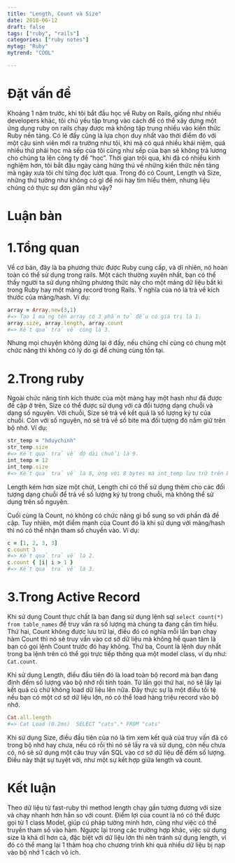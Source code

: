 ```yaml
---
title: "Length, Count và Size"
date: 2018-06-12
draft: false
tags: ["ruby", "rails"]
categories: ["ruby notes"]
mytag: "Ruby"
mytrend: "COOL"

---
```


# Đặt vấn đề

Khoảng 1 năm trước, khi tôi bắt đầu học về Ruby on Rails, giống như nhiều developers khác, tôi chủ yếu tập trung vào cách để có thể xây dựng một ứng dụng ruby on rails chạy được mà không tập trung nhiều vào kiến thức Ruby nền tảng. Có lẽ đấy cũng là lựa chọn duy nhất vào thời điểm đó với một cậu sinh viên mới ra trường như tôi, khi mà có quá nhiều khái niệm, quá nhiều thứ phải học mà sếp của tôi cũng như sếp của bạn sẽ không trả lương cho chúng ta lên công ty để “học”.
Thời gian trôi qua, khi đã có nhiều kinh nghiệm hơn, tôi bắt đầu ngày càng hứng thú về những kiến thức nền tảng mà ngày xưa tôi chỉ từng đọc lướt qua. Trong đó có Count, Length và Size, những thứ tưởng như không có gì để nói hay tìm hiểu thêm, nhưng liệu chúng có thực sự đơn giản như vậy?

# Luận bàn

# 1.Tổng quan

Về cơ bản, đây là ba phương thức được Ruby cung cấp, và dĩ nhiên, nó hoàn toàn có thể sử dụng trong rails. Một cách thường xuyên nhất, bạn có thể thấy người ta sử dụng những phương thức này cho một mảng dữ liệu bất kì trong Ruby hay một mảng record trong Rails. Ý nghĩa của nó là trả về kích thước của mảng/hash. Ví dụ:

```ruby
array = Array.new(3,1)
#=> Tạo 1 mảng tên array có 3 phần tử đều có giá trị là 1.
array.size, array.length, array.count
#=> Kết quả trả về cùng là 3.
```

Nhưng mọi chuyện không dừng lại ở đấy, nếu chúng chỉ cùng có chung một chức năng thì không có lý do gì để chúng cùng tồn tại.

# 2.Trong ruby

Ngoài chức năng tính kích thước của một mảng hay một hash như đã được đề cập ở trên, Size có thể được sử dụng với cả đối tượng dạng chuỗi và dạng số nguyên.
Với chuỗi, Size sẽ trả về kết quả là số lượng ký tự của chuỗi. Còn với số nguyên, nó sẽ trả về số bite mà đối tượng đó nắm giữ trên bộ nhớ. Ví dụ:

```ruby
str_temp = "hduychinh"
str_temp.size
#=> Kết quả trả về độ dài chuỗi là 9.
int_temp = 12
int_temp.size
#=> Kết quả trả về là 8, ứng với 8 bytes mà int_temp lưu trữ trên bộ nhớ.
```

Length kém hơn size một chút, Length chỉ có thể sử dụng thêm cho các đối tượng dạng chuỗi để trả về số lượng ký tự trong chuỗi, mà không thể sử dụng trên số nguyên.

Cuối cùng là Count, nó không có chức năng gì bổ sung so với phần đã đề cập. Tuy nhiên, một điểm mạnh của Count đó là khi sử dụng với mảng/hash thì nó có thể nhận tham số chuyển vào. Ví dụ:

```ruby
c = [1, 2, 3, 3]
c.count 3
#=> Kết quả trả về là 2.
c.count { |i| i > 1 }
#=> Kết quả trả về là 3.
```

# 3.Trong Active Record

Khi sử dụng Count thực chất là bạn đang sử dụng lệnh sql `select count(*) from table_names` để truy vấn ra số lượng mà chúng ta đang cần tìm hiểu. Thứ hai, Count không được lưu trữ lại, điều đó có nghĩa mỗi lần bạn chạy hàm Count thì nó sẽ truy vấn vào cơ sở dữ liệu mà không hề quan tâm là bạn có gọi lệnh Count trước đó hay không. Thứ ba, Count là lệnh duy nhất trong ba lệnh trên có thể gọi trực tiếp thông qua một model class, ví dụ như: `Cat.count`.

Khi sử dụng Length, điều đầu tiên đó là load toàn bộ record mà bạn đang định đếm số lượng vào bộ nhớ rồi tính toán. Từ lần gọi thứ hai, nó sẽ lấy lại kết quả cũ chứ không load dữ liệu lên nữa. Đây thực sự là một điều tồi tệ nếu bạn có một cơ sở dữ liệu lớn, nó có thể load hàng triệu record vào bộ nhớ.

```ruby
Cat.all.length
#=> Cat Load (0.2ms)  SELECT "cats".* FROM "cats"
```

Khi sử dụng Size, điều đầu tiên của nó là tìm xem kết quả của truy vấn đã có trong bộ nhớ hay chưa, nếu có rồi thì nó sẽ lấy ra và sử dụng, còn nếu chưa có, nó sẽ sử dụng một câu truy vấn SQL vào cơ sở dữ liệu để đếm số lượng. Điều này thật sự tuyệt vời, như một sự kết hợp giữa length và count.

# Kết luận

Theo dữ liệu từ fast-ruby thì method length chạy gần tương đương với size và chạy nhanh hơn hẳn so với count. Điểm lợi của count là nó có thể được gọi từ 1 class Model, giúp cú pháp tường minh hơn, cũng như việc có thể truyền tham số vào hàm.
Ngược lại trong các trường hợp khác, việc sử dụng size là khả dĩ hơn cả, đặc biệt với dữ liệu lớn thì nên tránh sử dụng length, vì đó có thể mang lại 1 thảm hoạ cho chương trình khi quá nhiều dữ liệu bị nạp vào bộ nhớ 1 cách vô ích.
